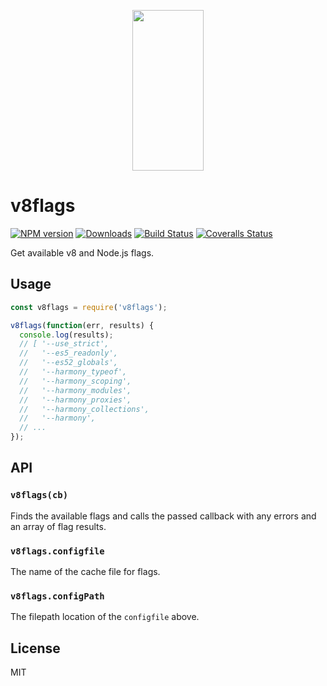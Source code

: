 <p align="center">
  <a href="http://gulpjs.com">
    <img height="257" width="114" src="https://raw.githubusercontent.com/gulpjs/artwork/master/gulp-2x.png">
  </a>
</p>

# v8flags

[![NPM version][npm-image]][npm-url] [![Downloads][downloads-image]][npm-url] [![Build Status][ci-image]][ci-url] [![Coveralls Status][coveralls-image]][coveralls-url]

Get available v8 and Node.js flags.

## Usage
```js
const v8flags = require('v8flags');

v8flags(function(err, results) {
  console.log(results);
  // [ '--use_strict',
  //   '--es5_readonly',
  //   '--es52_globals',
  //   '--harmony_typeof',
  //   '--harmony_scoping',
  //   '--harmony_modules',
  //   '--harmony_proxies',
  //   '--harmony_collections',
  //   '--harmony',
  // ...
});
```

## API

### `v8flags(cb)`

Finds the available flags and calls the passed callback with any errors and an array of flag results.

### `v8flags.configfile`

The name of the cache file for flags.

### `v8flags.configPath`

The filepath location of the `configfile` above.

## License

MIT

<!-- prettier-ignore-start -->
[downloads-image]: https://img.shields.io/npm/dm/v8flags.svg?style=flat-square
[npm-url]: https://www.npmjs.com/package/v8flags
[npm-image]: https://img.shields.io/npm/v/v8flags.svg?style=flat-square

[ci-url]: https://github.com/gulpjs/v8flags/actions?query=workflow:dev
[ci-image]: https://img.shields.io/github/workflow/status/gulpjs/v8flags/dev?style=flat-square

[coveralls-url]: https://coveralls.io/r/gulpjs/v8flags
[coveralls-image]: https://img.shields.io/coveralls/gulpjs/v8flags/master.svg?style=flat-square
<!-- prettier-ignore-end -->

